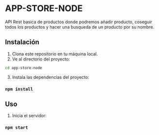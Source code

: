 # APP-STORE-NODE

API Rest basica de productos donde podremos añadir producto, coseguir todos los productos y hacer una busqueda de un producto por su nombre.

## Instalación

1. Clona este repositorio en tu máquina local.
2. Ve al directorio del proyecto:  

```bash
cd app-store-node
```

3. Instala las dependencias del proyecto:

### `npm install`


## Uso

1. Inicia el servidor:

### `npm start`


